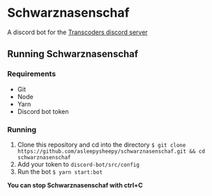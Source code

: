 # Schwarznasenschaf

A discord bot for the [Transcoders discord server](https://discord.gg/ErmnmVx)

## Running Schwarznasenschaf

### Requirements

* Git
* Node
* Yarn
* Discord bot token

### Running

1) Clone this repository and cd into the directory `$ git clone https://github.com/asleepysheepy/schwarznasenschaf.git && cd schwarznasenschaf`
1) Add your token to `discord-bot/src/config`
1) Run the bot `$ yarn start:bot`

**You can stop Schwarznasenschaf with ctrl+C**
